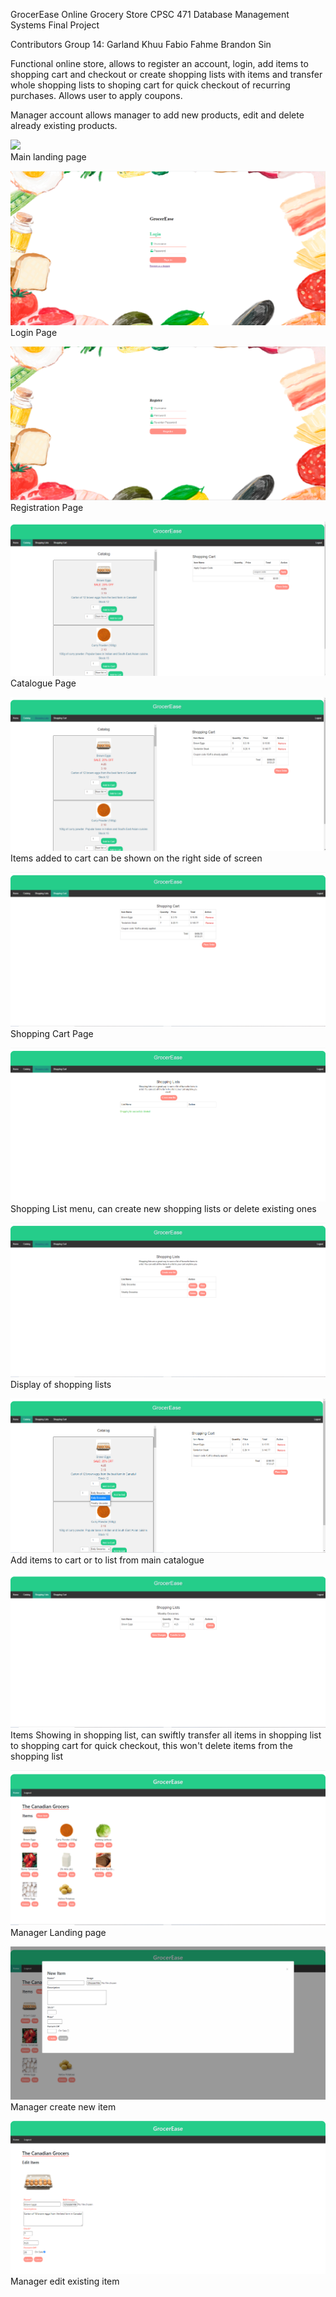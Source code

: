 GrocerEase 
Online Grocery Store
CPSC 471 Database Management Systems Final Project

Contributors Group 14:
Garland Khuu 
Fabio Fahme
Brandon Sin

Functional online store, allows to register an account, login, add items to shopping cart and checkout or create shopping lists with items and transfer whole shopping lists to shoping cart for quick checkout of recurring purchases.
Allows user to apply coupons.

Manager account allows manager to add new products, edit and delete already existing products.

![](readmeIMG/mainpage.PNG)<br />
Main landing page

![](readmeIMG/login.PNG)<br />
Login Page

![](readmeIMG/register.PNG)<br />
Registration Page

![](readmeIMG/catalogue.PNG)<br />
Catalogue Page

![](readmeIMG/sidecart.PNG)<br />
Items added to cart can be shown on the right side of screen

![](readmeIMG/shoppingcart.PNG)<br />
Shopping Cart Page

![](readmeIMG/shoppinglistempty.PNG)<br />
Shopping List menu, can create new shopping lists or delete existing ones

![](readmeIMG/addlists.PNG)<br />
Display of shopping lists

![](readmeIMG/additemtolist.PNG)<br />
Add items to cart or to list from main catalogue

![](readmeIMG/itemsinlist.PNG)<br />
Items Showing in shopping list, can swiftly transfer all items in shopping list to shopping cart for quick checkout, this won't delete items from the shopping list

![](readmeIMG/managerwindow.PNG)<br />
Manager Landing page

![](readmeIMG/managernewitem.PNG)<br />
Manager create new item

![](readmeIMG/manageredititem.PNG)<br />
Manager edit existing item
